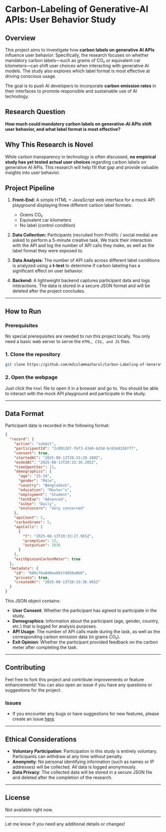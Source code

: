 # Carbon-Labeling of Generative-AI APIs: User Behavior Study

## Overview

This project aims to investigate how **carbon labels on generative AI APIs** influence user behavior. Specifically, the research focuses on whether mandatory carbon labels—such as grams of CO₂ or equivalent car kilometers—can shift user choices when interacting with generative AI models. The study also explores which label format is most effective at driving conscious usage.

The goal is to push AI developers to incorporate **carbon emission rates** in their interfaces to promote responsible and sustainable use of AI technology.

## Research Question

**How much could mandatory carbon labels on generative-AI APIs shift user behavior, and what label format is most effective?**

## Why This Research is Novel

While carbon transparency in technology is often discussed, **no empirical study has yet tested actual user choices** regarding carbon labels on generative AI APIs. This research will help fill that gap and provide valuable insights into user behavior.

## Project Pipeline

1. **Front-End:** A simple HTML + JavaScript web interface for a mock API playground displaying three different carbon label formats:

   - Grams CO₂
   - Equivalent car kilometers
   - No label (control condition)

2. **Data Collection:** Participants (recruited from Prolific / social media) are asked to perform a 5-minute creative task. We track their interaction with the API and log the number of API calls they make, as well as the label format they were exposed to.

3. **Data Analysis:** The number of API calls across different label conditions is analyzed using a **t-test** to determine if carbon labeling has a significant effect on user behavior.

4. **Backend:** A lightweight backend captures participant data and logs interactions. The data is stored in a secure JSON format and will be deleted after the project concludes.

---

## How to Run

### Prerequisites

No special prerequisites are needed to run this project locally. You only need a basic web server to serve the `HTML, CSS, and JS` files.

### 1. Clone the repository

```bash
git clone https://github.com/mdislammazharul/Carbon-Labeling-of-Generative-AI-APIs.git
```

### 2. Open the webpage

Just click the `html` file to open it in a browser and go to. You should be able to interact with the mock API playground and participate in the study.

---

## Data Format

Participant data is recorded in the following format:

```json
{
  "record": {
    "action": "submit",
    "participantId": "2c89126f-fbf3-4340-bd3d-bc63e8326ff7",
    "consent": true,
    "startedAt": "2025-08-13T20:33:20.100Z",
    "endedAt": "2025-08-13T20:33:36.205Z",
    "timeSpentSec": 11,
    "demographics": {
      "age": "25-34",
      "gender": "Male",
      "country": "Bangladesh",
      "education": "Master’s",
      "employment": "Student",
      "techExp": "Advanced",
      "aiUse": "Daily",
      "envConcern": "Very concerned"
    },
    "apiCount": 1,
    "carbonGrams": 5,
    "apiCalls": [
      {
        "t": "2025-08-13T20:33:27.965Z",
        "promptLen": 13,
        "outputLen": 1036
      }
    ],
    "exitOpinionCarbonMeter": true
  },
  "metadata": {
    "id": "689cf6a0d0ea881f4058a0b0",
    "private": true,
    "createdAt": "2025-08-13T20:33:36.965Z"
  }
}
```

This JSON object contains:

- **User Consent**: Whether the participant has agreed to participate in the study.
- **Demographics**: Information about the participant (age, gender, country, etc.) that is logged for analysis purposes.
- **API Usage**: The number of API calls made during the task, as well as the corresponding carbon emission data (in grams CO₂).
- **Exit Opinion**: Whether the participant provided feedback on the carbon meter after completing the task.

---

## Contributing

Feel free to fork this project and contribute improvements or feature enhancements! You can also open an issue if you have any questions or suggestions for the project.

### Issues

- If you encounter any bugs or have suggestions for new features, please create an issue [here](https://github.com/mdislammazharul/Carbon-Labeling-of-Generative-AI-APIs/issues).

---

## Ethical Considerations

- **Voluntary Participation**: Participation in this study is entirely voluntary. Participants can withdraw at any time without penalty.
- **Anonymity**: No personal identifying information (such as names or IP addresses) will be collected. All data is logged anonymously.
- **Data Privacy**: The collected data will be stored in a secure JSON file and deleted after the completion of the research.

---

## License

Not available right now.

---

Let me know if you need any additional details or changes!
